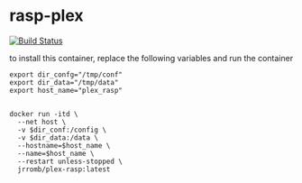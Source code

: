 # rasp-plex



[![Build Status](https://travis-ci.org/jrrombaldo/rasp-plex.svg?branch=master)](https://travis-ci.org/jrrombaldo/rasp-plex)


to install this container, replace the following variables and run the container

```
export dir_confg="/tmp/conf"
export dir_data="/tmp/data"
export host_name="plex_rasp"


docker run -itd \
  --net host \
  -v $dir_conf:/config \
  -v $dir_data:/data \
  --hostname=$host_name \
  --name=$host_name \
  --restart unless-stopped \
  jrromb/plex-rasp:latest
```
